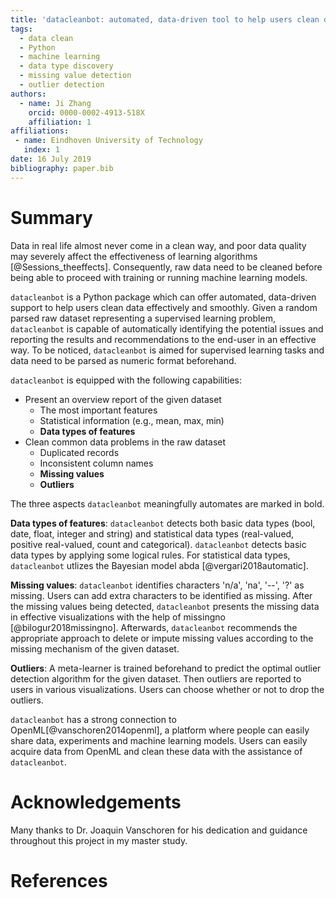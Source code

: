 ```yaml
---
title: 'datacleanbot: automated, data-driven tool to help users clean data effectively'
tags:
  - data clean
  - Python
  - machine learning
  - data type discovery
  - missing value detection
  - outlier detection
authors:
  - name: Ji Zhang
    orcid: 0000-0002-4913-518X
    affiliation: 1
affiliations:
 - name: Eindhoven University of Technology
   index: 1
date: 16 July 2019
bibliography: paper.bib
---
```


# Summary

Data in real life almost never come in a clean way, and poor data quality may severely affect the effectiveness of learning algorithms [@Sessions_theeffects]. Consequently, raw data need to be cleaned before being able to proceed with training or running machine learning models.

``datacleanbot`` is a Python package which can offer automated, data-driven support to help users clean data effectively and smoothly. Given a random parsed raw dataset representing a supervised learning problem, ``datacleanbot`` is capable of automatically identifying the potential issues and reporting the results and recommendations to the end-user in an effective way. To be noticed, ``datacleanbot`` is aimed for supervised learning tasks and data need to be parsed as numeric format beforehand.

``datacleanbot`` is equipped with the following capabilities:
* Present an overview report of the given dataset
    * The most important features
    * Statistical information (e.g., mean, max, min)
    * **Data types of features**
* Clean common data problems in the raw dataset
    * Duplicated records
    * Inconsistent column names
    * **Missing values**
    * **Outliers**

The three aspects ``datacleanbot`` meaningfully automates are marked in bold.

**Data types of features**: ``datacleanbot`` detects both basic data types (bool, date, float, integer and string) and statistical data types (real-valued, positive real-valued, count and categorical). ``datacleanbot`` detects basic data types by applying some logical rules. For statistical data types, ``datacleanbot`` utlizes the Bayesian model abda [@vergari2018automatic].

**Missing values**: ``datacleanbot`` identifies characters 'n/a', 'na', '--', '?' as missing. Users can add extra characters to be identified as missing. After the missing values being detected, ``datacleanbot`` presents the missing data in effective visualizations with the help of missingno [@bilogur2018missingno]. Afterwards, ``datacleanbot`` recommends the appropriate approach to delete or impute missing values according to the missing mechanism of the given dataset.

**Outliers**: A meta-learner is trained beforehand to predict the optimal outlier detection algorithm for the given dataset. Then outliers are reported to users in various visualizations.
Users can choose whether or not to drop the outliers.

``datacleanbot`` has a strong connection to OpenML[@vanschoren2014openml], a platform where people can easily share data, experiments and machine learning models. Users can easily acquire data from OpenML and clean these data with the assistance of ``datacleanbot``. 



# Acknowledgements

Many thanks to Dr. Joaquin Vanschoren for his dedication and guidance throughout this project in my master study.

# References

